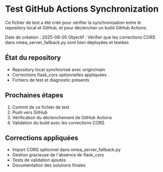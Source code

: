 # Test GitHub Actions Synchronization

Ce fichier de test a été créé pour vérifier la synchronisation entre le repository local et GitHub, et pour déclencher un build GitHub Actions.

Date de création : 2025-08-05
Objectif : Vérifier que les corrections CORS dans nmea_server_fallback.py sont bien déployées et testées

## État du repository
- Repository local synchronisé avec origin/main
- Corrections flask_cors optionnelles appliquées
- Fichiers de test et diagnostic présents

## Prochaines étapes
1. Commit de ce fichier de test
2. Push vers GitHub
3. Vérification du déclenchement de GitHub Actions
4. Validation du build avec les corrections CORS

## Corrections appliquées
- Import CORS optionnel dans nmea_server_fallback.py
- Gestion gracieuse de l'absence de flask_cors
- Tests de validation ajoutés
- Documentation des solutions finales
